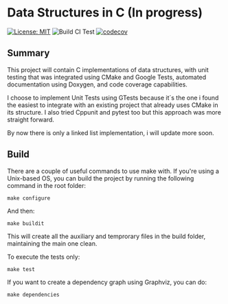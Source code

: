 # Data Structures in C (In progress)
[![License: MIT](https://img.shields.io/badge/License-MIT-yellow.svg)](https://opensource.org/licenses/MIT)
![Build CI Test](https://github.com/Fo-Zi/Data_structures_C/blob/master/.github/workflows/documentation/badge.svg)
[![codecov](https://codecov.io/gh/Fo-Zi/Data_structures_C/branch/master/graph/badge.svg?token=8Q5TLJXD1Q)](https://codecov.io/gh/Fo-Zi/Data_structures_C)
## Summary

This project will contain C implementations of data structures, with unit testing that was integrated using CMake and Google Tests, automated documentation using Doxygen, and code coverage capabilities. 

I choose to implement Unit Tests using GTests because it´s the one i found the easiest to integrate with an existing project that already uses CMake in its structure. I also tried Cppunit and pytest too but this approach was more straight forward. 

By now there is only a linked list implementation, i will update more soon.

## Build

There are a couple of useful commands to use make with. If you're using a Unix-based OS, you can build the project by running the following command in the root folder:
```
make configure
```
And then:
```
make buildit
```
This will create all the auxiliary and temprorary files in the build folder, maintaining the main one clean. 

To execute the tests only:
```
make test
```

If you want to create a dependency graph using Graphviz, you can do:
```
make dependencies
```
